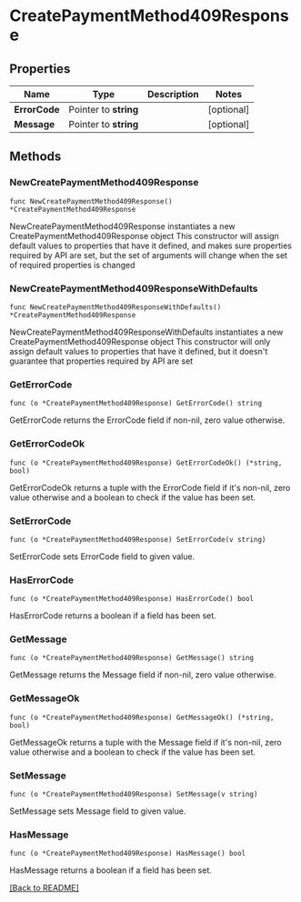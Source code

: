 # CreatePaymentMethod409Response

## Properties

| Name | Type | Description | Notes |
| ------------ | ------------- | ------------- | ------------- |
| **ErrorCode** | Pointer to **string** |  | [optional]  |
| **Message** | Pointer to **string** |  | [optional]  |

## Methods

### NewCreatePaymentMethod409Response

`func NewCreatePaymentMethod409Response() *CreatePaymentMethod409Response`

NewCreatePaymentMethod409Response instantiates a new CreatePaymentMethod409Response object
This constructor will assign default values to properties that have it defined,
and makes sure properties required by API are set, but the set of arguments
will change when the set of required properties is changed

### NewCreatePaymentMethod409ResponseWithDefaults

`func NewCreatePaymentMethod409ResponseWithDefaults() *CreatePaymentMethod409Response`

NewCreatePaymentMethod409ResponseWithDefaults instantiates a new CreatePaymentMethod409Response object
This constructor will only assign default values to properties that have it defined,
but it doesn't guarantee that properties required by API are set

### GetErrorCode

`func (o *CreatePaymentMethod409Response) GetErrorCode() string`

GetErrorCode returns the ErrorCode field if non-nil, zero value otherwise.

### GetErrorCodeOk

`func (o *CreatePaymentMethod409Response) GetErrorCodeOk() (*string, bool)`

GetErrorCodeOk returns a tuple with the ErrorCode field if it's non-nil, zero value otherwise
and a boolean to check if the value has been set.

### SetErrorCode

`func (o *CreatePaymentMethod409Response) SetErrorCode(v string)`

SetErrorCode sets ErrorCode field to given value.

### HasErrorCode

`func (o *CreatePaymentMethod409Response) HasErrorCode() bool`

HasErrorCode returns a boolean if a field has been set.

### GetMessage

`func (o *CreatePaymentMethod409Response) GetMessage() string`

GetMessage returns the Message field if non-nil, zero value otherwise.

### GetMessageOk

`func (o *CreatePaymentMethod409Response) GetMessageOk() (*string, bool)`

GetMessageOk returns a tuple with the Message field if it's non-nil, zero value otherwise
and a boolean to check if the value has been set.

### SetMessage

`func (o *CreatePaymentMethod409Response) SetMessage(v string)`

SetMessage sets Message field to given value.

### HasMessage

`func (o *CreatePaymentMethod409Response) HasMessage() bool`

HasMessage returns a boolean if a field has been set.


[[Back to README]](../../README.md)


